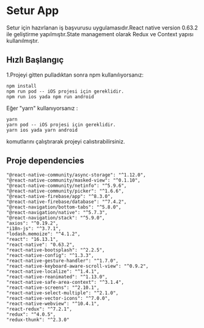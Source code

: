 # Setur App

Setur için hazırlanan iş başvurusu uygulamasıdır.React native version 0.63.2 ile geliştirme yapılmıştır.State management olarak Redux ve Context yapısı kullanılmıştır.

## Hızlı Başlangıç

1.Projeyi gitten pulladıktan sonra npm kullanılıyorsanız:
```
npm install 
npm run pod -- iOS projesi için gereklidir.
npm run ios yada npm run android 
``` 

Eğer "yarn" kullanıyorsanız :
```
yarn 
yarn pod -- iOS projesi için gereklidir.
yarn ios yada yarn android 
```

komutlarını çalıştırarak projeyi calıstırabilirsiniz.

## Proje dependencies
```
"@react-native-community/async-storage": "^1.12.0",
"@react-native-community/masked-view": "^0.1.10",
"@react-native-community/netinfo": "^5.9.6",
"@react-native-community/picker": "^1.6.6",
"@react-native-firebase/app": "^8.3.0",
"@react-native-firebase/database": "^7.4.2",
"@react-navigation/bottom-tabs": "^5.8.0",
"@react-navigation/native": "^5.7.3",
"@react-navigation/stack": "^5.9.0",
"axios": "^0.19.2",
"i18n-js": "^3.7.1",
"lodash.memoize": "^4.1.2",
"react": "16.13.1",
"react-native": "0.63.2",
"react-native-bootsplash": "^2.2.5",
"react-native-config": "^1.3.3",
"react-native-gesture-handler": "^1.7.0",
"react-native-keyboard-aware-scroll-view": "^0.9.2",
"react-native-localize": "^1.4.1",
"react-native-reanimated": "^1.13.0",
"react-native-safe-area-context": "^3.1.4",
"react-native-screens": "^2.10.1",
"react-native-select-multiple": "^2.1.0",
"react-native-vector-icons": "^7.0.0",
"react-native-webview": "^10.4.1",
"react-redux": "^7.2.1",
"redux": "^4.0.5",
"redux-thunk": "^2.3.0"
```
